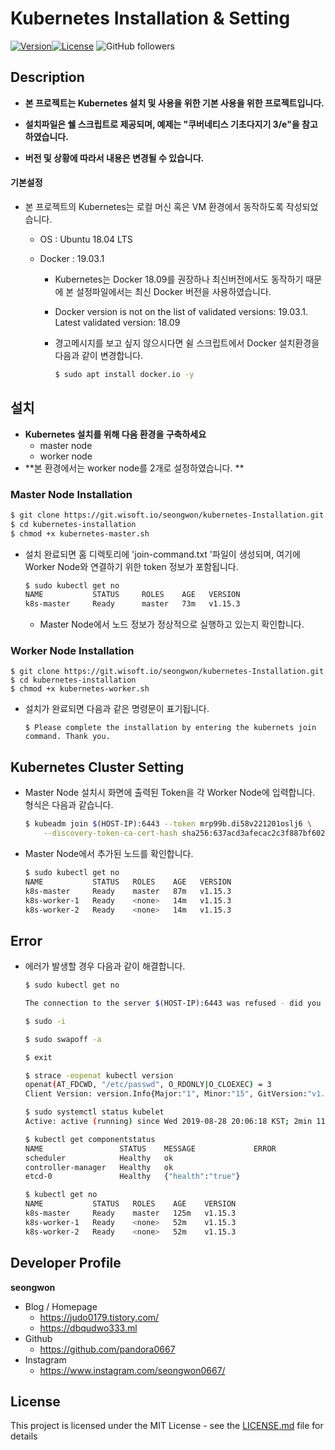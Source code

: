 # Kubernetes Installation & Setting 

[![Version](https://img.shields.io/badge/version-2019.08.28-red.svg)![License](https://img.shields.io/github/license/mashape/apistatus.svg)](./LICENSE) ![GitHub followers](https://img.shields.io/github/followers/pandora0667?style=social)



## Description

* **본 프로젝트는 Kubernetes 설치 및 사용을 위한 기본 사용을 위한 프로젝트입니다.**

* **설치파일은 쉘 스크립트로 제공되며, 예제는 "쿠버네티스 기초다지기 3/e"을 참고하였습니다.**

* **버전 및 상황에 따라서 내용은 변경될 수 있습니다.**

   

#### 기본설정 

* 본 프로젝트의 Kubernetes는 로컬 머신 혹은 VM 환경에서 동작하도록 작성되었습니다.

  * OS : Ubuntu 18.04 LTS 

  * Docker : 19.03.1

    * Kubernetes는 Docker 18.09를 권장하나 최신버전에서도 동작하기 때문에 본 설정파일에서는 최신 Docker 버전을 사용하였습니다. 

    * Docker version is not on the list of validated versions: 19.03.1. Latest validated version: 18.09

    * 경고메시지를 보고 싶지 않으시다면 쉴 스크립트에서 Docker 설치환경을 다음과 같이 변경합니다. 

      ```bash
      $ sudo apt install docker.io -y
      ```

      

## 설치

* **Kubernetes 설치를 위해 다음 환경을 구축하세요**
  * master node 
  * worker node 
* **본 환경에서는 worker node를 2개로 설정하였습니다. **



### Master Node Installation 

```bash
$ git clone https://git.wisoft.io/seongwon/kubernetes-Installation.git
$ cd kubernetes-installation
$ chmod +x kubernetes-master.sh
```

* 설치 완료되면 홈 디렉토리에 'join-command.txt '파일이 생성되며, 여기에 Worker Node와 연결하기 위한 token 정보가 포함됩니다. 

  ```bash
  $ sudo kubectl get no
  NAME           STATUS     ROLES    AGE   VERSION
  k8s-master     Ready      master   73m   v1.15.3
  ```

  * Master Node에서 노드 정보가 정상적으로 실행하고 있는지 확인합니다. 



### Worker Node Installation

```shell
$ git clone https://git.wisoft.io/seongwon/kubernetes-Installation.git
$ cd kubernetes-installation
$ chmod +x kubernetes-worker.sh
```

- 설치가 완료되면 다음과 같은 명령문이 표기됩니다. 

  ```shell
  $ Please complete the installation by entering the kubernets join command. Thank you.
  ```



## Kubernetes Cluster Setting 

* Master Node 설치시 화면에 출력된 Token을 각 Worker Node에 입력합니다. 형식은 다음과 같습니다. 

  ```bash
  $ kubeadm join $(HOST-IP):6443 --token mrp99b.di58v221201oslj6 \
      --discovery-token-ca-cert-hash sha256:637acd3afecac2c3f887bf602783e0f4344fb51a38544d07972ccd58ad0f6faf
  ```

* Master Node에서 추가된 노드를 확인합니다. 

  ```bash
  $ sudo kubectl get no
  NAME           STATUS   ROLES    AGE   VERSION
  k8s-master     Ready    master   87m   v1.15.3
  k8s-worker-1   Ready    <none>   14m   v1.15.3
  k8s-worker-2   Ready    <none>   14m   v1.15.3
  ```



## Error 

* 에러가 발생할 경우 다음과 같이 해결합니다. 

  ```bash
  $ sudo kubectl get no
  
  The connection to the server $(HOST-IP):6443 was refused - did you specify the right host or port?
  ```

  ```bash
  $ sudo -i 
  
  $ sudo swapoff -a
  
  $ exit
  
  $ strace -eopenat kubectl version
  openat(AT_FDCWD, "/etc/passwd", O_RDONLY|O_CLOEXEC) = 3
  Client Version: version.Info{Major:"1", Minor:"15", GitVersion:"v1.15.3", GitCommit:"2d3c76f9091b6bec110a5e63777c332469e0cba2", GitTreeState:"clean", BuildDate:"2019-08-19T11:13:54Z", GoVersion:"go1.12.9", Compiler:"gc", Platform:"linux/amd64"}
  
  $ sudo systemctl status kubelet
  Active: active (running) since Wed 2019-08-28 20:06:18 KST; 2min 11s ago
  
  $ kubectl get componentstatus
  NAME                 STATUS    MESSAGE             ERROR
  scheduler            Healthy   ok
  controller-manager   Healthy   ok
  etcd-0               Healthy   {"health":"true"}
  
  $ kubectl get no
  NAME           STATUS   ROLES    AGE    VERSION
  k8s-master     Ready    master   125m   v1.15.3
  k8s-worker-1   Ready    <none>   52m    v1.15.3
  k8s-worker-2   Ready    <none>   52m    v1.15.3
  ```

  

  

  

## Developer Profile

 **seongwon**

- Blog / Homepage 
  -  https://judo0179.tistory.com/
  - https://dbqudwo333.ml
- Github 
  -  https://github.com/pandora0667
- Instagram 
  - https://www.instagram.com/seongwon0667/



## License

This project is licensed under the MIT License - see the [LICENSE.md](https://git.wisoft.io/seongwon/kubernetes-installation/blob/master/LICENSE) file for details

